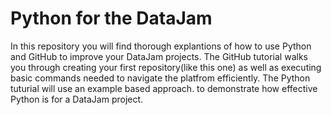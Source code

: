 # Python for the DataJam

In this repository you will find thorough explantions of how to use Python and GitHub to improve your DataJam projects. The GitHub tutorial walks you through creating your first repository(like this one) as well as executing basic commands needed to navigate the platfrom efficiently. The Python tuturial will use an example based approach. to demonstrate how effective Python is for a DataJam project. 
